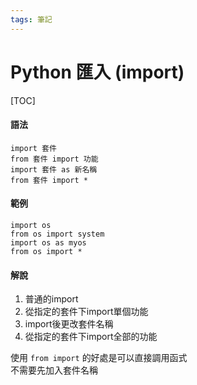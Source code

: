 ```yaml
---
tags: 筆記
---
```


# Python 匯入 (import)

[TOC]

#### 語法

```python=
import 套件
from 套件 import 功能
import 套件 as 新名稱
from 套件 import *
```

#### 範例

```python=
import os
from os import system
import os as myos
from os import *
```

#### 解說

1. 普通的import
2. 從指定的套件下import單個功能
3. import後更改套件名稱
4. 從指定的套件下import全部的功能

使用 `from import` 的好處是可以直接調用函式  
不需要先加入套件名稱  